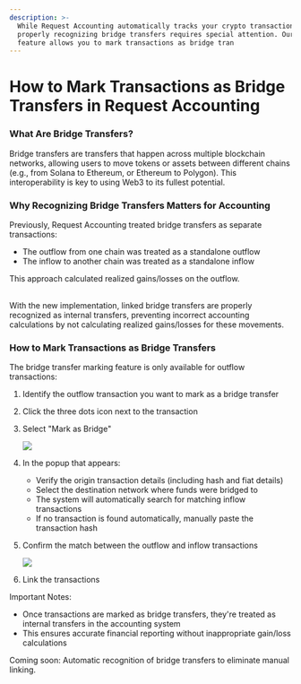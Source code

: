 ```yaml
---
description: >-
  While Request Accounting automatically tracks your crypto transactions,
  properly recognizing bridge transfers requires special attention. Our new
  feature allows you to mark transactions as bridge tran
---
```


# How to Mark Transactions as Bridge Transfers in Request Accounting

### What Are Bridge Transfers? <a href="#h_01043425f0" id="h_01043425f0"></a>

Bridge transfers are transfers that happen across multiple blockchain networks, allowing users to move tokens or assets between different chains (e.g., from Solana to Ethereum, or Ethereum to Polygon). This interoperability is key to using Web3 to its fullest potential.

### Why Recognizing Bridge Transfers Matters for Accounting <a href="#h_06faede727" id="h_06faede727"></a>

Previously, Request Accounting treated bridge transfers as separate transactions:

* The outflow from one chain was treated as a standalone outflow
* The inflow to another chain was treated as a standalone inflow

This approach calculated realized gains/losses on the outflow.\
​

With the new implementation, linked bridge transfers are properly recognized as internal transfers, preventing incorrect accounting calculations by not calculating realized gains/losses for these movements.

### How to Mark Transactions as Bridge Transfers <a href="#h_3c62146655" id="h_3c62146655"></a>

The bridge transfer marking feature is only available for outflow transactions:

1. Identify the outflow transaction you want to mark as a bridge transfer
2. Click the three dots icon next to the transaction
3.  Select "Mark as Bridge"

    [![](https://downloads.intercomcdn.com/i/o/mmdbekc3/1510067954/c609875f9ad5faad9e68e052ec32/image.png?expires=1751479200\&signature=d24133a41ac9343880b94dadd8e0b70d5918d59c6ed942fe1b300d171ecdcc87\&req=dSUmFsl4mohaXfMW3nq%2Bgb4NyMsC4m6R6AO1GYbvZM1ZI9UZ7NRygxBoXxFg%0A1a6RCTrdr66lpoQiOy%2F9kz3WdmE%3D%0A)](https://downloads.intercomcdn.com/i/o/mmdbekc3/1510067954/c609875f9ad5faad9e68e052ec32/image.png?expires=1751479200\&signature=d24133a41ac9343880b94dadd8e0b70d5918d59c6ed942fe1b300d171ecdcc87\&req=dSUmFsl4mohaXfMW3nq%2Bgb4NyMsC4m6R6AO1GYbvZM1ZI9UZ7NRygxBoXxFg%0A1a6RCTrdr66lpoQiOy%2F9kz3WdmE%3D%0A)
4. In the popup that appears:
   * Verify the origin transaction details (including hash and fiat details)
   * Select the destination network where funds were bridged to
   * The system will automatically search for matching inflow transactions
   * If no transaction is found automatically, manually paste the transaction hash
5.  Confirm the match between the outflow and inflow transactions

    [![](https://downloads.intercomcdn.com/i/o/mmdbekc3/1510068713/ead9cc50dcf0131bc4c9f228f93f/image.png?expires=1751479200\&signature=2c71bbc7fcea61d4ce5358d4c4d0056dd8bf7e9c5b04927b8f177777b0ef83ea\&req=dSUmFsl4lYZeWvMW3nq%2Bgb67ScJYS9MKKruLtIEWKq2GvzmGOH3YhWFA4SX7%0A6tdsrjXzmwbkKwFboCWN81GQfk0%3D%0A)](https://downloads.intercomcdn.com/i/o/mmdbekc3/1510068713/ead9cc50dcf0131bc4c9f228f93f/image.png?expires=1751479200\&signature=2c71bbc7fcea61d4ce5358d4c4d0056dd8bf7e9c5b04927b8f177777b0ef83ea\&req=dSUmFsl4lYZeWvMW3nq%2Bgb67ScJYS9MKKruLtIEWKq2GvzmGOH3YhWFA4SX7%0A6tdsrjXzmwbkKwFboCWN81GQfk0%3D%0A)
6. Link the transactions

Important Notes:

* Once transactions are marked as bridge transfers, they're treated as internal transfers in the accounting system
* This ensures accurate financial reporting without inappropriate gain/loss calculations

Coming soon: Automatic recognition of bridge transfers to eliminate manual linking.
